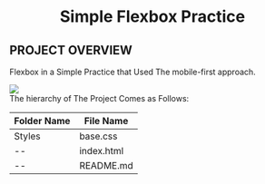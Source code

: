 <!-- # Personal Web Blog Project -->

<h1 style="text-align:center" id="Flexbox-Practice">Simple Flexbox Practice</h1>

## PROJECT OVERVIEW

Flexbox in a Simple Practice that Used The mobile-first approach.

[![](https://skillicons.dev/icons?i=html,css)](https://skillicons.dev)<br>
The hierarchy of The Project Comes as Follows:

| Folder Name | File Name  |
| ----------- | ---------- |
| Styles      | base.css   |
| --          | index.html |
| --          | README.md  |
